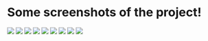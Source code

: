 # Some screenshots of the project!

![](imgs/img01.png)
![](imgs/img2.png) 
![](imgs/img3.png)
![](imgs/img4.png)
![](imgs/img5.png) 
![](imgs/img6.png) 
![](imgs/img7.png) 
![](imgs/img8.png) 
![](imgs/img9.png) 